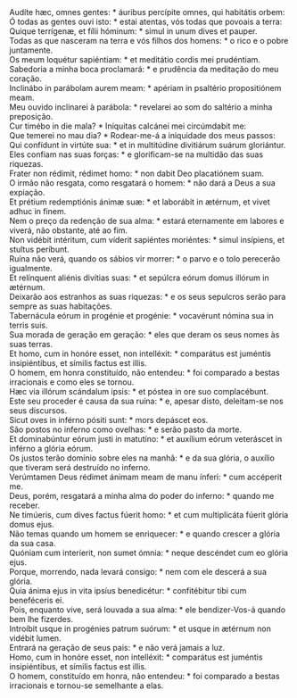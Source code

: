 <div class="dropcap text-justify">Audíte hæc, omnes gentes: * áuribus percípite omnes, qui habitátis orbem:</div>
<div class="dropcap text-justify">Ó todas as gentes ouvi isto: * estai atentas, vós todas que povoais a terra:</div>
<div class="text-justify">Quique terrígenæ, et fílii hóminum: * simul in unum dives et pauper.</div>
<div class="text-justify">Todas as que nasceram na terra e vós filhos dos homens: * o rico e o pobre juntamente.</div>
<div class="text-justify">Os meum loquétur sapiéntiam: * et meditátio cordis mei prudéntiam.</div>
<div class="text-justify">Sabedoria a minha boca proclamará: * e prudência da meditação do meu coração.</div>
<div class="text-justify">Inclinábo in parábolam aurem meam: * apériam in psaltério propositiónem meam.</div>
<div class="text-justify">Meu ouvido inclinarei à parábola: * revelarei ao som do saltério a minha preposição.</div>
<div class="text-justify">Cur timébo in die mala? * Iníquitas calcánei mei circúmdabit me:</div>
<div class="text-justify">Que temerei no mau dia? * Rodear-me-á a iniquidade dos meus passos:</div>
<div class="text-justify">Qui confídunt in virtúte sua: * et in multitúdine divitiárum suárum gloriántur.</div>
<div class="text-justify">Eles confiam nas suas forças: * e glorificam-se na multidão das suas riquezas.</div>
<div class="text-justify">Frater non rédimit, rédimet homo: * non dabit Deo placatiónem suam.</div>
<div class="text-justify">O irmão não resgata, como resgatará o homem: * não dará a Deus a sua expiação.</div>
<div class="text-justify">Et prétium redemptiónis ánimæ suæ: * et laborábit in ætérnum, et vivet adhuc in finem.</div>
<div class="text-justify">Nem o preço da redenção de sua alma: * estará eternamente em labores e viverá, não obstante, até ao fim.</div>
<div class="text-justify">Non vidébit intéritum, cum víderit sapiéntes moriéntes: * simul insípiens, et stultus períbunt.</div>
<div class="text-justify">Ruína não verá, quando os sábios vir morrer: * o parvo e o tolo perecerão igualmente.</div>
<div class="text-justify">Et relínquent aliénis divítias suas: * et sepúlcra eórum domus illórum in ætérnum.</div>
<div class="text-justify">Deixarão aos estranhos as suas riquezas: * e os seus sepulcros serão para sempre as suas habitações.</div>
<div class="text-justify">Tabernácula eórum in progénie et progénie: * vocavérunt nómina sua in terris suis.</div>
<div class="text-justify">Sua morada de geração em geração: * eles que deram os seus nomes às suas terras.</div>
<div class="text-justify">Et homo, cum in honóre esset, non intelléxit: * comparátus est juméntis insipiéntibus, et símilis factus est illis.</div>
<div class="text-justify">O homem, em honra constituído, não entendeu: * foi comparado a bestas irracionais e como eles se tornou.</div>
<div class="text-justify">Hæc via illórum scándalum ipsis: * et póstea in ore suo complacébunt.</div>
<div class="text-justify">Este seu proceder é causa da sua ruína: * e, apesar disto, deleitam-se nos seus discursos.</div>
<div class="text-justify">Sicut oves in inférno pósiti sunt: * mors depáscet eos.</div>
<div class="text-justify">São postos no inferno como ovelhas: * e serão pasto da morte.</div>
<div class="text-justify">Et dominabúntur eórum justi in matutíno: * et auxílium eórum veteráscet in inférno a glória eórum.</div>
<div class="text-justify">Os justos terão domínio sobre eles na manhã: * e da sua glória, o auxílio que tiveram será destruído no inferno.</div>
<div class="text-justify">Verúmtamen Deus rédimet ánimam meam de manu ínferi: * cum accéperit me.</div>
<div class="text-justify">Deus, porém, resgatará a minha alma do poder do inferno: * quando me receber.</div>
<div class="text-justify">Ne timúeris, cum dives factus fúerit homo: * et cum multiplicáta fúerit glória domus ejus.</div>
<div class="text-justify">Não temas quando um homem se enriquecer: * e quando crescer a glória da sua casa.</div>
<div class="text-justify">Quóniam cum interíerit, non sumet ómnia: * neque descéndet cum eo glória ejus.</div>
<div class="text-justify">Porque, morrendo, nada levará consigo: * nem com ele descerá a sua glória.</div>
<div class="text-justify">Quia ánima ejus in vita ipsíus benedicétur: * confitébitur tibi cum beneféceris ei.</div>
<div class="text-justify">Pois, enquanto vive, será louvada a sua alma: * ele bendizer-Vos-á quando bem lhe fizerdes.</div>
<div class="text-justify">Introíbit usque in progénies patrum suórum: * et usque in ætérnum non vidébit lumen.</div>
<div class="text-justify">Entrará na geração de seus pais: * e não verá jamais a luz.</div>
<div class="text-justify">Homo, cum in honóre esset, non intelléxit: * comparátus est juméntis insipiéntibus, et símilis factus est illis.</div>
<div class="text-justify">O homem, constituído em honra, não entendeu: * foi comparado a bestas irracionais e tornou-se semelhante a elas.</div>
